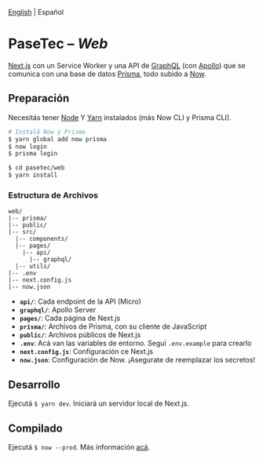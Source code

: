 [English](README.md) | Español

# PaseTec – _Web_

[Next.js](https://nextjs.org) con un Service Worker y una API de [GraphQL](https://graphql.org/) (con [Apollo](https://www.apollographql.com/)) que se comunica con una base de datos [Prisma](https://www.prisma.io/), todo subido a [Now](https://zeit.co/now).

## Preparación

Necesitás tener [Node](https://nodejs.org/en/) Y [Yarn](https://yarnpkg.com/en/) instalados (más Now CLI y Prisma CLI).

```bash
# Instalá Now y Prisma
$ yarn global add now prisma
$ now login
$ prisma login

$ cd pasetec/web
$ yarn install
```

### Estructura de Archivos

```
web/
|-- prisma/
|-- public/
|-- src/
  |-- components/
  |-- pages/
    |-- api/
      |-- graphql/
  |-- utils/
|-- .env
|-- next.config.js
|-- now.json
```

- **`api/`**: Cada endpoint de la API (Micro)
- **`graphql/`**: Apollo Server
- **`pages/`**: Cada página de Next.js
- **`prisma/`**: Archivos de Prisma, con su cliente de JavaScript
- **`public/`**: Archivos públicos de Next.js
- **`.env`**: Acá van las variables de entorno. Seguí `.env.example` para crearlo
- **`next.config.js`**: Configuración ce Next.js
- **`now.json`**: Configuración de Now. ¡Asegurate de reemplazar los secretos!

## Desarrollo

Ejecutá `$ yarn dev`. Iniciará un servidor local de Next.js.

## Compilado

Ejecutá `$ now --prod`. Más información [acá](https://zeit.co/docs/v2/getting-started/introduction-to-now/).
